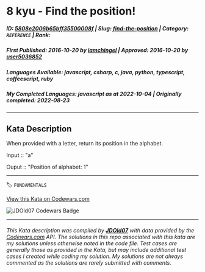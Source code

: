 # 8 kyu - Find the position!

##### **ID**: [5808e2006b65bff35500008f](https://www.codewars.com/kata/5808e2006b65bff35500008f) | **Slug**: [find-the-position](https://www.codewars.com/kata/5808e2006b65bff35500008f) | **Category**: `REFERENCE` | **Rank**: <span style="color:white">8 kyu</span>

##### **First Published**: 2016-10-20 ***by*** [iamchingel](https://www.codewars.com/users/iamchingel) | **Approved**: 2016-10-20 ***by*** [user5036852](https://www.codewars.com/users/user5036852)

##### **Languages Available**: javascript, csharp, c, java, python, typescript, coffeescript, ruby

##### **My Completed Languages**: javascript ***as at*** 2022-10-04 | **Originally completed**: 2022-08-23

---

## Kata Description


When provided with a letter, return its position in the alphabet.



Input :: "a"



Ouput :: "Position of alphabet: 1"



---


🏷 `FUNDAMENTALS`


[View this Kata on Codewars.com](https://www.codewars.com/kata/5808e2006b65bff35500008f)

![](https://www.codewars.com/users/jdold07/badges/large "JDOld07 Codewars Badge")

---

###### *This Kata description was compiled by [**JDOld07**](https://tpstech.dev) with data provided by the [Codewars.com](https://www.codewars.com) API.  The solutions in this repo associated with this kata are my solutions unless otherwise noted in the code file.  Test cases are generally those as provided in the Kata, but may include additional test cases I created while coding my solution.  My solutions are not always commented as the solutions are rarely submitted with comments.*
